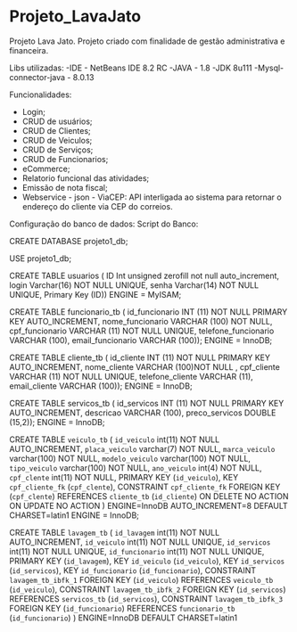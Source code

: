 # Projeto_LavaJato
Projeto Lava Jato. Projeto criado com finalidade de gestão administrativa e financeira. 

Libs utilizadas:
-IDE - NetBeans IDE 8.2 RC
-JAVA - 1.8
-JDK 8u111
-Mysql-connector-java - 8.0.13


Funcionalidades:
- Login;
- CRUD de usuários;
- CRUD de Clientes;
- CRUD de Veiculos;
- CRUD de Serviços;
- CRUD de Funcionarios;
- eCommerce;
- Relatorio funcional das atividades;
- Emissão de nota fiscal;
- Webservice - json - ViaCEP: API interligada ao sistema para retornar o endereço do cliente via CEP do correios.

Configuração do banco de dados:
Script do Banco: 

CREATE DATABASE projeto1_db;

USE projeto1_db;

CREATE TABLE usuarios (
    ID Int unsigned zerofill not null auto_increment,
    login Varchar(16) NOT NULL UNIQUE,
    senha Varchar(14) NOT NULL UNIQUE,
    Primary Key (ID))
    ENGINE = MyISAM;

CREATE TABLE funcionario_tb (
    id_funcionario INT (11) NOT NULL PRIMARY KEY AUTO_INCREMENT,
    nome_funcionario VARCHAR (100) NOT NULL,
    cpf_funcionario VARCHAR (11) NOT NULL UNIQUE,
    telefone_funcionario VARCHAR (100),
    email_funcionario VARCHAR (100));
    ENGINE = InnoDB;

CREATE TABLE cliente_tb (
    id_cliente INT (11) NOT NULL PRIMARY KEY AUTO_INCREMENT,
    nome_cliente VARCHAR (100)NOT NULL ,
    cpf_cliente VARCHAR (11) NOT NULL UNIQUE,
    telefone_cliente VARCHAR (11),
    email_cliente VARCHAR (100));
    ENGINE = InnoDB;

CREATE TABLE servicos_tb (
    id_servicos INT (11) NOT NULL PRIMARY KEY AUTO_INCREMENT,
    descricao VARCHAR (100),
    preco_servicos DOUBLE (15,2));
    ENGINE = InnoDB;

CREATE TABLE `veiculo_tb` (
 `id_veiculo` int(11) NOT NULL AUTO_INCREMENT,
 `placa_veiculo` varchar(7) NOT NULL,
 `marca_veiculo` varchar(100) NOT NULL,
 `modelo_veiculo` varchar(100) NOT NULL,
 `tipo_veiculo` varchar(100) NOT NULL,
 `ano_veiculo` int(4) NOT NULL,
 `cpf_clente` int(11) NOT NULL,
 PRIMARY KEY (`id_veiculo`),
 KEY `cpf_cliente_fk` (`cpf_clente`),
 CONSTRAINT `cpf_cliente_fk` FOREIGN KEY (`cpf_clente`) REFERENCES `cliente_tb` (`id_cliente`) ON DELETE NO ACTION ON UPDATE NO ACTION
) ENGINE=InnoDB AUTO_INCREMENT=8 DEFAULT CHARSET=latin1
    ENGINE = InnoDB;

CREATE TABLE `lavagem_tb` (
 `id_lavagem` int(11) NOT NULL AUTO_INCREMENT,
 `id_veiculo` int(11) NOT NULL UNIQUE,
 `id_servicos` int(11) NOT NULL UNIQUE,
 `id_funcionario` int(11) NOT NULL UNIQUE,
 PRIMARY KEY (`id_lavagem`),
 KEY `id_veiculo` (`id_veiculo`),
 KEY `id_servicos` (`id_servicos`),
 KEY `id_funcionario` (`id_funcionario`),
 CONSTRAINT `lavagem_tb_ibfk_1` FOREIGN KEY (`id_veiculo`) REFERENCES `veiculo_tb` (`id_veiculo`),
 CONSTRAINT `lavagem_tb_ibfk_2` FOREIGN KEY (`id_servicos`) REFERENCES `servicos_tb` (`id_servicos`),
 CONSTRAINT `lavagem_tb_ibfk_3` FOREIGN KEY (`id_funcionario`) REFERENCES `funcionario_tb` (`id_funcionario`)
) ENGINE=InnoDB DEFAULT CHARSET=latin1



